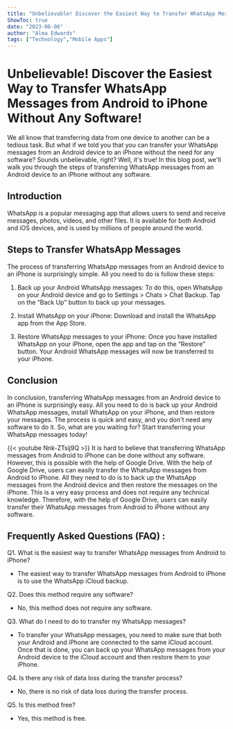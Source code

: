 ```yaml
---
title: "Unbelievable! Discover the Easiest Way to Transfer WhatsApp Messages from Android to iPhone Without Any Software!"
ShowToc: true 
date: "2023-06-06"
author: "Alma Edwards" 
tags: ["Technology","Mobile Apps"]
---
```

# Unbelievable! Discover the Easiest Way to Transfer WhatsApp Messages from Android to iPhone Without Any Software! 

We all know that transferring data from one device to another can be a tedious task. But what if we told you that you can transfer your WhatsApp messages from an Android device to an iPhone without the need for any software? Sounds unbelievable, right? Well, it's true! In this blog post, we'll walk you through the steps of transferring WhatsApp messages from an Android device to an iPhone without any software. 

## Introduction 

WhatsApp is a popular messaging app that allows users to send and receive messages, photos, videos, and other files. It is available for both Android and iOS devices, and is used by millions of people around the world. 

## Steps to Transfer WhatsApp Messages 

The process of transferring WhatsApp messages from an Android device to an iPhone is surprisingly simple. All you need to do is follow these steps: 

1. Back up your Android WhatsApp messages: To do this, open WhatsApp on your Android device and go to Settings > Chats > Chat Backup. Tap on the “Back Up” button to back up your messages. 

2. Install WhatsApp on your iPhone: Download and install the WhatsApp app from the App Store. 

3. Restore WhatsApp messages to your iPhone: Once you have installed WhatsApp on your iPhone, open the app and tap on the “Restore” button. Your Android WhatsApp messages will now be transferred to your iPhone. 

## Conclusion 

In conclusion, transferring WhatsApp messages from an Android device to an iPhone is surprisingly easy. All you need to do is back up your Android WhatsApp messages, install WhatsApp on your iPhone, and then restore your messages. The process is quick and easy, and you don't need any software to do it. So, what are you waiting for? Start transferring your WhatsApp messages today!

{{< youtube Nnk-ZTsij9Q >}} 
It is hard to believe that transferring WhatsApp messages from Android to iPhone can be done without any software. However, this is possible with the help of Google Drive. With the help of Google Drive, users can easily transfer the WhatsApp messages from Android to iPhone. All they need to do is to back up the WhatsApp messages from the Android device and then restore the messages on the iPhone. This is a very easy process and does not require any technical knowledge. Therefore, with the help of Google Drive, users can easily transfer their WhatsApp messages from Android to iPhone without any software.

## Frequently Asked Questions (FAQ) :
Q1. What is the easiest way to transfer WhatsApp messages from Android to iPhone?
- The easiest way to transfer WhatsApp messages from Android to iPhone is to use the WhatsApp iCloud backup.

Q2. Does this method require any software?
- No, this method does not require any software.

Q3. What do I need to do to transfer my WhatsApp messages?
- To transfer your WhatsApp messages, you need to make sure that both your Android and iPhone are connected to the same iCloud account. Once that is done, you can back up your WhatsApp messages from your Android device to the iCloud account and then restore them to your iPhone.

Q4. Is there any risk of data loss during the transfer process?
- No, there is no risk of data loss during the transfer process.

Q5. Is this method free?
- Yes, this method is free.


